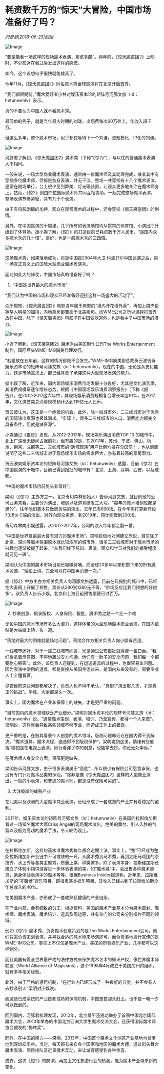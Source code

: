 # 耗资数千万的“惊天”大冒险，中国市场准备好了吗？

*刘景慕|2018-08-23|创投*

![Image](http://p99.pstatp.com/large/pgc-image/1535072187365ca38de66cb)

“要是能看一场这样的现场魔术表演，那该多酷”。两年前，《惊天魔盗团2》上映时，不少影迷在看过后发出这样的感慨。

如今，这个设想似乎很快就能成真了。

今年11月，《惊天魔盗团2》同名魔术秀全球巡演将在北京开启首秀。

“我们都很期待。”魔术爱好者小林对娱乐资本论的矩阵号河豚文旅（id：hetunwenlv）表示。

真的不要认为中国人就不看魔术秀。

最简单的例子，就是当年最火时期的刘谦，出场费每次60万往上，年收入超千万。

但这么多年，整个魔术市场，似乎都在等待下一个刘谦，更规模化、IP化的刘谦。

![Image](http://p3.pstatp.com/large/pgc-image/15350721117224f0d73c9d1)

河豚君了解到，《惊天魔盗团2》魔术秀（下称“《惊2》”），与以往的普通魔术表演大不相同。

一般来说，一场大型商业魔术表演，通常由一位魔术师及其助理完成，或者其中有穿插多位魔术师，但都是各自表演，并无干涉。整场一共穿插有十几个魔术表演，通常在剧场举行，台上很少见到舞美、灯光等装置，让观众更多地关注在魔术师身上。然而，《惊2》则由四位国际魔术师共同互相协助，一起完成整场魔术表演，整场表演节奏紧密，共有几十个表演。

由于有电影剧情的加持，观众在观赏魔术的过程中，还会穿插《惊天魔盗团》的剧情。

另外，在中国巡演的十周里，几乎所有的表演场馆均从惯常的体育馆、小演出厅升级到了体育场。据小娱了解，《惊2》的打造目前已耗资数千万人民币，“是国内众多魔术秀的几十倍”。票价，也是一般魔术秀的三四倍。

![Image](http://p9.pstatp.com/large/pgc-image/1535072111800ce128e8742)

这场魔术秀，如果落地成功，将是中国自2004年大卫·科波菲尔中国巡演之后，第一场真正意义上的国际大型商业魔术表演秀。

面对如此大的阵仗，中国市场真的准备好了吗？

1. “中国是世界最大的魔术市场”

“我们认为中国的市场和观众已经准备好迎接这样一场盛大的活动了”。

众所周知，《惊天魔盗团2》电影当年属于典型的“墙内开花墙外香”，再加上周杰伦等华人明星的加持，内地票房都要高于北美票房。而WME公司之所以选择将首秀放在中国，除了《惊天魔盗团》电影IP在中国受欢迎外，也是看中了中国市场的潜力。

![Image](http://p99.pstatp.com/large/pgc-image/15350721116931927d6fac1)

小娱了解到，《惊天魔盗团2》魔术秀由美国制作公司The Works Entertainment制作，国际巨头WME-IMG巍美代理发行。

“若是放在五年前，这样的情况都绝不会发生。”WME-IMG巍美副总裁贺云波告诉娱乐资本论的矩阵号河豚文旅（id：hetunwenlv），现在的中国，无论是从支付能力，还是市场需求上，都已经具备了承接这种大型现场表演的能力。

据小娱了解，近年来，国内现场娱乐消费市场发展十分良好，尤其是文化演艺类，其消费规模呈逐年增长态势。根据《中国现场娱乐消费洞察报告》（下称《报告》），在2012-2017这六年中，其现场娱乐消费规模复合增长率达10%，在2017年，文化演艺类总消费规模预计达到119亿元人民币。

贺云波认为，这正是一个绝佳的机会。此外，除一线城市外，二三线城市对于优秀的国际演出资源也极其渴求。“实际上，很多二三线城市的人口、消费能力都完全具备条件，但就是缺资源”。

小娱通过《报告》发现，从2012-2017年，现场娱乐演出消费TOP 10 的城市中，北上广深毫无疑问占据前列。但有趣的是，在2017年，苏州、宁波、佛山、杭州、南京、成都等二、三线城市的“跨城观演”用户比例均排在全国前十，也从侧面说明了这些二三线城市对于现场娱乐市场的需求巨大，亦有着较高的票房潜力。

贺云波向娱乐资本论的矩阵号河豚文旅（id：hetunwenlv）透露，目前《惊2》在中国巡演的十城中，目前已得到报批的城市有：北京、上海、深圳、西安，以及成都。

“中国的魔术市场目前势头非常好”。

梁明（《惊2》主办方之一，北京奇幻森林创始人）告诉河豚文旅，就目前他的公司业务来看，主要分为演出、培训以及道具研发三大块。“每年的魔术培训班都是满的”。往年他们基本只做商务端的演出，去年已有600场。在今年则打算新开设70场to C端的演出，对外向观众卖票，到2019年，预计能做到200场。

奇幻森林向小娱透露，从2012-2017年，公司的收入每年都会翻一番。

“中国是世界目前最大最有潜力的魔术市场”，梁明自信地对河豚文旅说，目前除了北京、深圳等魔术氛围原本就比较浓厚的城市外，很多二三线城市对于魔术市场的兴趣也逐渐被提了起来，“从我们线下培训、表演，观众和学员对我们的接受程度就可见一斑”。

梁明认为中国的魔术市场目前已嗷嗷待哺，而全球20多年以来积攒下来的所有魔术资源，“理论上讲，完全可以在中国再消费一次。”

据《惊2》中方主办方相关负责人向河豚文旅透露，目前在已报批的城市中，已经在大麦网上开展了预售，票价从280到1380元不等，“市场反应比我们预想的好很多”。该负责人告诉小娱，北京和上海目前预售票房已过百万。

![Image](http://p3.pstatp.com/large/pgc-image/15350721117269aeb67a6ae)

2. 抄袭创意、偷录版权、人身保险、报批，魔术秀之路一个比一个难

无论中国的魔术市场有多么大潜力，这样体量的大型现场魔术商业表演，在国内依然是大姑娘上轿，头一遭。

“落地时最大的困难就是场地问题”，落地合作方相关负责人向小娱诉苦道。

一线城市还好，对于一些二线城市而言，光是通过公安报批就得费一番口舌。“我们得拿着示意图，不停地跟公安方沟通，他们有一肚子的安全问题，我们每一个都要耐心解答”。此外，该负责人还提到，在运送道具的过程中，也很容易出问题。因为表演中使用的道具，都是直接从美国空运过来，是国内从来没有的。需要专业人士全程看管。

尽管目前这些问题都解决了，负责人也不得不承认，“真到了演出那几天，才是真正的挑战”。毕竟，大家都是头一次。

事实上，国内魔术在产业和保障上的缺失，才是更严重的问题。

“目前国内的魔术领域缺乏产业细分。”梁明对娱乐资本论的矩阵号河豚文旅（id：hetunwenlv）说。“通常魔术策划、表演、培训、乃至宣传，都得一个人来做”。梁明说，这样就会导致某些领域不够专业，而造成工作上的错误。

更严重的是，在极其看重个人创意的魔术领域，版权问题却迟迟在国内得不到解决。“魔术道具、魔术流程，通通得不到版权保护”，梁明说到这里，情绪有些低落“哪怕是在电视上表演，同行看穿了你的创意，也能拿去抄。你还无处申诉。”

在魔术师人身安全方面，保障更是缺失。

梁明告诉河豚文旅，由于很多表演属于“高危”，所以很少有保险公司愿意承保，也没有专门针对魔术品类的保险。“除非是像《惊天魔盗团2》这样的大型商业演出，一般的小表演，和普通的魔术师，都是没有保险可买的”。

3. 大洋彼岸的成熟产业

在北美以及欧洲的大型魔术商业表演，已经形成了一套成熟的产业并有着稳定的盈利。

2017年，娱乐资本论的矩阵号河豚文旅（id：hetunwenlv）在美国的拉斯维加斯看过一场知名魔术大师Criss Angel的现场魔术演出。绝美的舞台、引人入胜的气氛以及极为高超的魔术手法，令人叹为观止。

![Image](http://p99.pstatp.com/large/pgc-image/15350721118299cab11904e)

在拉斯维加斯，这样的高水准魔术秀每年都会定期上演。事实上，“秀”已经成为整条拉斯维加斯产业链中不可或缺的一环。从魔术秀到马术秀，再到太阳马戏团的杂技秀、水上秀等各类主题秀，质量上乘，种类繁多。除了表演本身，拉斯维加斯还建立了体验小镇供游客进一步体验表演的美，如“魔术城”中，会出售各种魔术道具，亲身体验表演中的魔术等等。根据Business Insider报道称，近年来，拉斯维加斯的“非赌博”娱乐项目，即指表演类娱乐项目，其收入已经占到了拉斯维加斯全年总收入的40%。

在美国魔术产业，亦形成了一套成熟且健康的产业链条。

在产业内部，会有细致的分工。根据资料，美国的魔术产业基本分为魔术策划、魔术师、魔术表演、魔术培训、道具及周边等，并有专门的公司来分别操作不同的领域。

例如《惊2》魔术秀，负责魔术创意策划的是The Works Entertainment公司，他们只需负责策划表演，并寻找合适的魔术师来参演即可，而负责落地发行宣传的是WME-IMG公司。事实上不仅仅是魔术产业，美国的所有娱乐产业，几乎都可以这样划分。

而且美国有着全世界最严格的法律方式来保护魔术艺术的知识产权，像世界魔术师联盟（World Alliance of Magicians），这个1998年4月成立于美国加州的组织，就有多年相关经验。

此外，由于严格的惩罚机制，“在行业内已经形成了一种良好的自觉，并不会有人去抄袭别人”梁明对小娱说。

而这些已成系统的产业链和成熟的保障机制，中国想要迎头赶上，也不是一朝一夕可以做到的。

回到国内，河豚君梳理发现，2012年，北京昌平还成功举办了首届中国北京国际魔术大会，2013年举办的中国北京亚洲大学生魔术交流大会，还获得国际魔术师协会颁发的“梅林奖”。

同样，在中国的南方——深圳，2013年，中国首个魔术文化创意产业基地也曾落地到深圳欢乐谷。当时，每天都有来自各个国家和地区的魔术大师，通过街头舞台魔术表演、项目排队区近景魔术互动，来让游客感受到各种惊喜。

或许，这次《惊2》的商演，再加上文化旅游行业的热潮，能为魔术产业带来新的变化。

